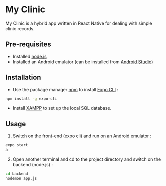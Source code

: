 # My Clinic

My Clinic is a hybrid app written in React Native for dealing with simple clinic records.

## Pre-requisites

- Installed [node.js](https://nodejs.org/en/)
- Installed an Android emulator (can be installed from [Android Studio](https://developer.android.com/studio))

## Installation

- Use the package manager [npm](https://www.npmjs.com/) to install [Expo CLI](https://docs.expo.io/workflow/expo-cli/) :

```bash
npm install -g expo-cli
```
- Install [XAMPP](https://www.apachefriends.org/index.html) to set up the local SQL database.

## Usage
1. Switch on the front-end (expo cli) and run on an Android emulator :

```bash
expo start
a
```
2. Open another terminal and cd to the project directory and switch on the backend (node.js) :

```bash
cd backend
nodemon app.js
```
